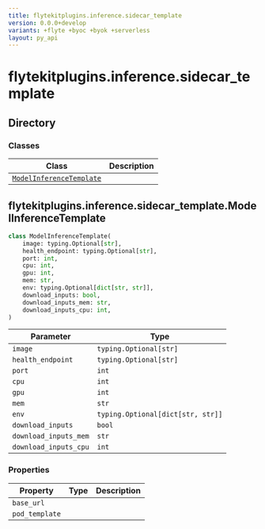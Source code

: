 ```yaml
---
title: flytekitplugins.inference.sidecar_template
version: 0.0.0+develop
variants: +flyte +byoc +byok +serverless
layout: py_api
---
```


# flytekitplugins.inference.sidecar_template

## Directory

### Classes

| Class | Description |
|-|-|
| [`ModelInferenceTemplate`](.././flytekitplugins.inference.sidecar_template#flytekitpluginsinferencesidecar_templatemodelinferencetemplate) |  |

## flytekitplugins.inference.sidecar_template.ModelInferenceTemplate

```python
class ModelInferenceTemplate(
    image: typing.Optional[str],
    health_endpoint: typing.Optional[str],
    port: int,
    cpu: int,
    gpu: int,
    mem: str,
    env: typing.Optional[dict[str, str]],
    download_inputs: bool,
    download_inputs_mem: str,
    download_inputs_cpu: int,
)
```
| Parameter | Type |
|-|-|
| `image` | `typing.Optional[str]` |
| `health_endpoint` | `typing.Optional[str]` |
| `port` | `int` |
| `cpu` | `int` |
| `gpu` | `int` |
| `mem` | `str` |
| `env` | `typing.Optional[dict[str, str]]` |
| `download_inputs` | `bool` |
| `download_inputs_mem` | `str` |
| `download_inputs_cpu` | `int` |

### Properties

| Property | Type | Description |
|-|-|-|
| `base_url` |  |  |
| `pod_template` |  |  |

